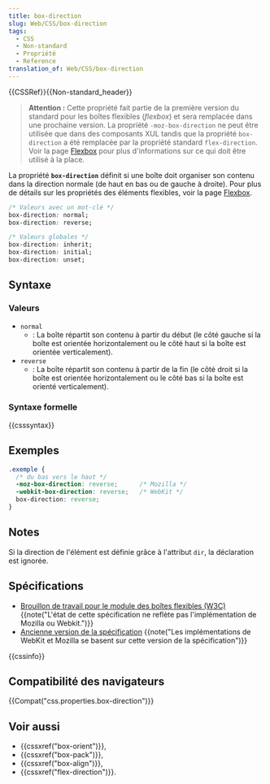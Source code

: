 ```yaml
---
title: box-direction
slug: Web/CSS/box-direction
tags:
  - CSS
  - Non-standard
  - Propriété
  - Reference
translation_of: Web/CSS/box-direction
---
```

{{CSSRef}}{{Non-standard_header}}

> **Attention :** Cette propriété fait partie de la première version du standard pour les boîtes flexibles (_flexbox_) et sera remplacée dans une prochaine version. La propriété `-moz-box-direction` ne peut être utilisée que dans des composants XUL tandis que la propriété `box-direction` a été remplacée par la propriété standard `flex-direction`. Voir la page [Flexbox](/fr/docs/Web/CSS/CSS_Flexible_Box_Layout/Basic_Concepts_of_Flexbox) pour plus d'informations sur ce qui doit être utilisé à la place.

La propriété **`box-direction`** définit si une boîte doit organiser son contenu dans la direction normale (de haut en bas ou de gauche à droite). Pour plus de détails sur les propriétés des éléments flexibles, voir la page [Flexbox](/fr/docs/Web/CSS/CSS_Flexible_Box_Layout/Basic_Concepts_of_Flexbox).

```css
/* Valeurs avec un mot-clé */
box-direction: normal;
box-direction: reverse;

/* Valeurs globales */
box-direction: inherit;
box-direction: initial;
box-direction: unset;
```

## Syntaxe

### Valeurs

- `normal`
  - : La boîte répartit son contenu à partir du début (le côté gauche si la boîte est orientée horizontalement ou le côté haut si la boîte est orientée verticalement).
- `reverse`
  - : La boîte répartit son contenu à partir de la fin (le côté droit si la boîte est orientée horizontalement ou le côté bas si la boîte est orienté verticalement).

### Syntaxe formelle

{{csssyntax}}

## Exemples

```css
.exemple {
  /* du bas vers le haut */
  -moz-box-direction: reverse;      /* Mozilla */
  -webkit-box-direction: reverse;   /* WebKit */
  box-direction: reverse;
}
```

## Notes

Si la direction de l'élément est définie grâce à l'attribut `dir`, la déclaration est ignorée.

## Spécifications

- [Brouillon de travail pour le module des boîtes flexibles (W3C)](https://www.w3.org/TR/css3-flexbox/) {{note("L'état de cette spécification ne reflète pas l'implémentation de Mozilla ou Webkit.")}}
- [Ancienne version de la spécification](https://www.w3.org/TR/2009/WD-css3-flexbox-20090723/) {{note("Les implémentations de WebKit et Mozilla se basent sur cette version de la spécification")}}

{{cssinfo}}

## Compatibilité des navigateurs

{{Compat("css.properties.box-direction")}}

## Voir aussi

- {{cssxref("box-orient")}},
- {{cssxref("box-pack")}},
- {{cssxref("box-align")}},
- {{cssxref("flex-direction")}}.
